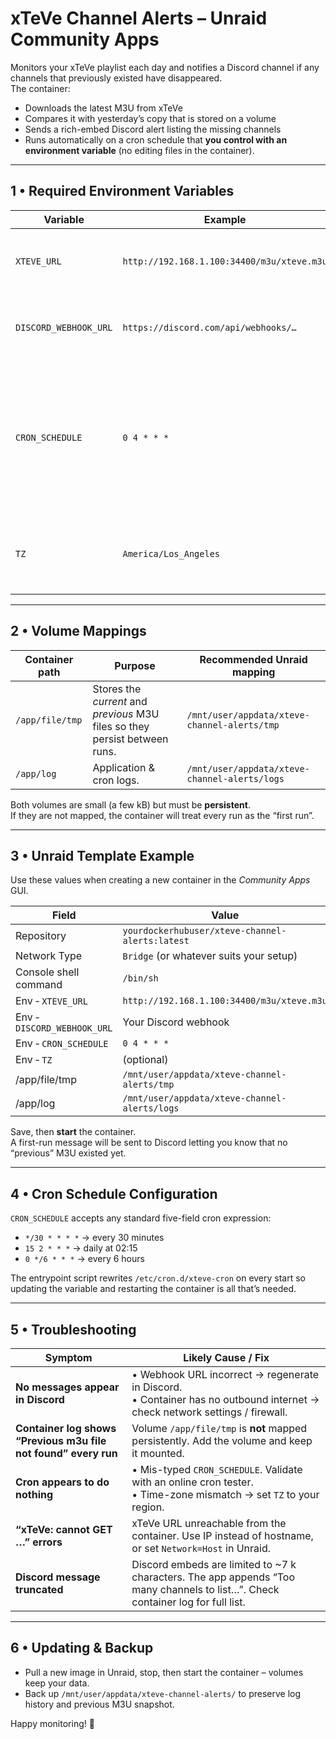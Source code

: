 # xTeVe Channel Alerts – Unraid Community Apps  

Monitors your xTeVe playlist each day and notifies a Discord channel if any
channels that previously existed have disappeared.  
The container:

* Downloads the latest M3U from xTeVe
* Compares it with yesterday’s copy that is stored on a volume
* Sends a rich-embed Discord alert listing the missing channels
* Runs automatically on a cron schedule that **you control with an
environment variable** (no editing files in the container).

---

## 1 • Required Environment Variables

| Variable | Example | Description |
|----------|---------|-------------|
| `XTEVE_URL` | `http://192.168.1.100:34400/m3u/xteve.m3u` | Public or LAN URL to the M3U produced by xTeVe. |
| `DISCORD_WEBHOOK_URL` | `https://discord.com/api/webhooks/…` | Discord webhook where alerts will be posted. |
| `CRON_SCHEDULE` | `0 4 * * *` | **(Optional)** Standard cron expression that controls when the check runs. Default: “0 4 * * *” (every day at 04:00). |
| `TZ` | `America/Los_Angeles` | **(Optional)** Time-zone of the host; improves log timestamps. |

---

## 2 • Volume Mappings

| Container path | Purpose | Recommended Unraid mapping |
|----------------|---------|----------------------------|
| `/app/file/tmp` | Stores the *current* and *previous* M3U files so they persist between runs. | `/mnt/user/appdata/xteve-channel-alerts/tmp` |
| `/app/log` | Application & cron logs. | `/mnt/user/appdata/xteve-channel-alerts/logs` |

Both volumes are small (a few kB) but must be **persistent**.  
If they are not mapped, the container will treat every run as the “first run”.

---

## 3 • Unraid Template Example

Use these values when creating a new container in the *Community Apps* GUI.

| Field | Value |
|-------|-------|
| Repository | `yourdockerhubuser/xteve-channel-alerts:latest` |
| Network Type | `Bridge` (or whatever suits your setup) |
| Console shell command | `/bin/sh` |
| Env ‑ `XTEVE_URL` | `http://192.168.1.100:34400/m3u/xteve.m3u` |
| Env ‑ `DISCORD_WEBHOOK_URL` | Your Discord webhook |
| Env ‑ `CRON_SCHEDULE` | `0 4 * * *` |
| Env ‑ `TZ` | (optional) |
| /app/file/tmp | `/mnt/user/appdata/xteve-channel-alerts/tmp` |
| /app/log | `/mnt/user/appdata/xteve-channel-alerts/logs` |

Save, then **start** the container.   
A first-run message will be sent to Discord letting you know that no
“previous” M3U existed yet.

---

## 4 • Cron Schedule Configuration

`CRON_SCHEDULE` accepts any standard five-field cron expression:

* `*/30 * * * *` → every 30 minutes  
* `15 2 * * *` → daily at 02:15  
* `0 */6 * * *` → every 6 hours  

The entrypoint script rewrites `/etc/cron.d/xteve-cron` on every start so
updating the variable and restarting the container is all that’s needed.

---

## 5 • Troubleshooting

| Symptom | Likely Cause / Fix |
|---------|--------------------|
| **No messages appear in Discord** | • Webhook URL incorrect → regenerate in Discord. <br>• Container has no outbound internet → check network settings / firewall. |
| **Container log shows “Previous m3u file not found” every run** | Volume `/app/file/tmp` is **not** mapped persistently. Add the volume and keep it mounted. |
| **Cron appears to do nothing** | • Mis-typed `CRON_SCHEDULE`. Validate with an online cron tester. <br>• Time-zone mismatch → set `TZ` to your region. |
| **“xTeVe: cannot GET …” errors** | xTeVe URL unreachable from the container. Use IP instead of hostname, or set `Network=Host` in Unraid. |
| **Discord message truncated** | Discord embeds are limited to ~7 k characters. The app appends “Too many channels to list…”. Check container log for full list. |

---

## 6 • Updating & Backup

* Pull a new image in Unraid, stop, then start the container – volumes
  keep your data.
* Back up `/mnt/user/appdata/xteve-channel-alerts/` to preserve log history
  and previous M3U snapshot.

Happy monitoring! 🎉

